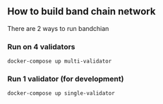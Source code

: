 ## How to build band chain network

There are 2 ways to run bandchian

### Run on 4 validators

```
docker-compose up multi-validator
```

### Run 1 validator (for development)

```
docker-compose up single-validator
```
